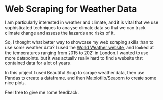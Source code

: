 # Web Scraping for Weather Data

I am particularly interested in weather and climate, and it is vital that we use sophisticated techniques to analyse climate data so that we can track climate change and assess the hazards and risks of it.

So, I thought what better way to showcase my web scraping skills than to use some weather data? I used the [World Weather website](https://world-weather.info/), and looked at the temperatures ranging from 2015 to 2021 in London. I wanted to use more datapoints, but it was actually really hard to find a website that contained data for a lot of years. 

In this project I used Beautiful Soup to scrape weather data, then use Pandas to create a dataframe, and then Matplotlib/Seaborn to create some nice plots. 

Feel free to give me some feedback.
